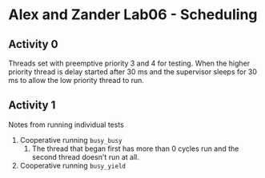 # Alex and Zander Lab06 - Scheduling

## Activity 0

Threads set with preemptive priority 3 and 4 for testing. When the higher priority thread is delay started after 30 ms and the supervisor sleeps for 30 ms to allow the low priority thread to run.

## Activity 1

Notes from running individual tests

1. Cooperative running `busy_busy`
   1. The thread that began first has more than 0 cycles run and the second thread doesn't run at all.
2. Cooperative running `busy_yield`
